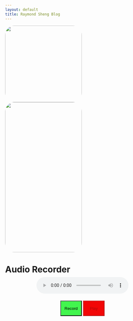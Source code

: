 ```yaml
---
layout: default
title: Raymond Sheng Blog
---
```

<head>
<style>
#recordButton {
  width:70px;
  height:50px;
  text-align: center;
  background-color: #42f54e;
}
#recordButton:hover {
  background-color: #42f5b3;
}
#playButton {
    width:70px;
  height:50px;
  text-align: center;
    background-color: #f20707;
}
#playButton:hover {
  background-color: #f25107;
}
.center {
  margin: 0;
  position: absolute;
  left: 50%;
  transform: translate(-50%, 100%);
}
.center2 {
  margin: 0;
  position: absolute;
  left: 50%;
  transform: translate(-50%, -50%);
}
img.rounded-corners {
  border-radius:30px;
}
</style>
</head>

<html>
<div class="row">
    <div class="column">
    <img src='https://github.com/raymondYsheng/CSA_Repo/assets/142441804/03fcccb9-e6ca-4f75-b00c-408ac15ce7d6' width="250" class="wdn-stretch rounded-corners">
    </div>
    <div class="column">
    <img src='https://github.com/raymondYsheng/CSA_Repo/assets/142441804/227c1f2d-c74e-4239-b062-7fd054684ccb' width="250" height="490" class="wdn-stretch rounded-corners">
    </div>
</div>
</div>
    <h1>Audio Recorder</h1>
    <br>
    <div class="center">
    <button id="recordButton">Record</button>
    <button id="playButton" disabled>Play</button>
    </div>
    <div class="center2">
    <audio id="audioPlayer" controls></audio>
    </div>

  <script>
      let mediaRecorder;
      let audioChunks = [];

      const recordButton = document.getElementById('recordButton');
      const playButton = document.getElementById('playButton');
      const audioPlayer = document.getElementById('audioPlayer');

      recordButton.addEventListener('click', () => {
          if (mediaRecorder && mediaRecorder.state === 'recording') {
              mediaRecorder.stop();
              recordButton.innerText = 'Record';
              playButton.disabled = false;
          } else {
              navigator.mediaDevices.getUserMedia({ audio: true })
                  .then(stream => {
                      mediaRecorder = new MediaRecorder(stream);

                      mediaRecorder.ondataavailable = event => {
                          if (event.data.size > 0) {
                              audioChunks.push(event.data);
                          }
                      };

                      mediaRecorder.onstop = () => {
                          const audioBlob = new Blob(audioChunks, { type: 'audio/wav' });
                          const audioUrl = URL.createObjectURL(audioBlob);
                          audioPlayer.src = audioUrl;
                      };

                      mediaRecorder.start();
                      recordButton.innerText = 'Stop Recording';
                      playButton.disabled = true;
                  })
                  .catch(error => {
                      console.error('Error accessing microphone:', error);
                  });
          }
      });

      playButton.addEventListener('click', () => {
          if (audioPlayer.src) {
              audioPlayer.play();
          }
      });
  </script>
</body>
</html>
<!-- 
| Class Name | Teacher    |
|------------|------------|
| CSA        | Mortenson  |
| AP Stats   | Edelstein  |
| APEL       | West       |
| APUSH      | Swanson    |
| AP Bio     | Cheskaty   | -->

